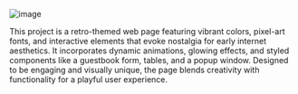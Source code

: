 ![image](https://github.com/user-attachments/assets/7f4c066e-32d0-4201-9452-f379bfa57dd4)


This project is a retro-themed web page featuring vibrant colors, pixel-art fonts, and interactive elements that evoke nostalgia for early internet aesthetics.
It incorporates dynamic animations, glowing effects, and styled components like a guestbook form, tables, and a popup window.
Designed to be engaging and visually unique, the page blends creativity with functionality for a playful user experience.
